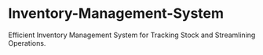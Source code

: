 # Inventory-Management-System
Efficient Inventory Management System for Tracking Stock and Streamlining Operations.
